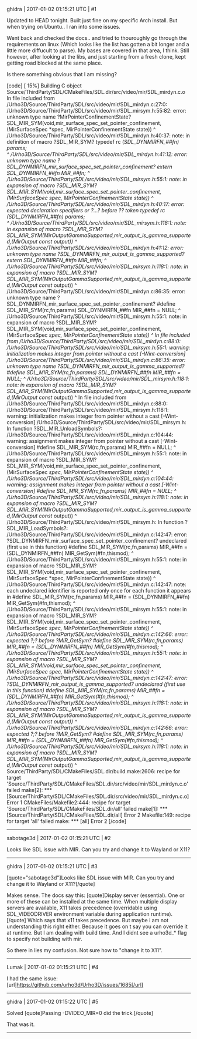 ghidra | 2017-01-02 01:15:21 UTC | #1

Updated to HEAD tonight.
Built just fine on my specific Arch install.
But when trying on Ubuntu.. I ran into some issues.

Went back and checked the docs.. and tried to thouroughly go through the requirements on linux (Which looks like the list has gotten a bit longer and a little more diffucult to parse).
My bases are covered in that area, I think.
Still however, after looking at the libs, and just starting from a fresh clone, kept getting road blocked at the same place.

Is there something obvious that I am missing?

[code]
[ 15%] Building C object Source/ThirdParty/SDL/CMakeFiles/SDL.dir/src/video/mir/SDL_mirdyn.c.o
In file included from /Urho3D/Source/ThirdParty/SDL/src/video/mir/SDL_mirdyn.c:27:0:
/Urho3D/Source/ThirdParty/SDL/src/video/mir/SDL_mirsym.h:55:82: error: unknown type name ?MirPointerConfinementState?
 SDL_MIR_SYM(void,mir_surface_spec_set_pointer_confinement,(MirSurfaceSpec *spec, MirPointerConfinementState state))
                                                                                  ^
/Urho3D/Source/ThirdParty/SDL/src/video/mir/SDL_mirdyn.h:40:37: note: in definition of macro ?SDL_MIR_SYM?
     typedef rc (*SDL_DYNMIRFN_##fn) params; \
                                     ^
/Urho3D/Source/ThirdParty/SDL/src/video/mir/SDL_mirdyn.h:41:12: error: unknown type name ?SDL_DYNMIRFN_mir_surface_spec_set_pointer_confinement?
     extern SDL_DYNMIRFN_##fn MIR_##fn;
            ^
/Urho3D/Source/ThirdParty/SDL/src/video/mir/SDL_mirsym.h:55:1: note: in expansion of macro ?SDL_MIR_SYM?
 SDL_MIR_SYM(void,mir_surface_spec_set_pointer_confinement,(MirSurfaceSpec *spec, MirPointerConfinementState state))
 ^
/Urho3D/Source/ThirdParty/SDL/src/video/mir/SDL_mirdyn.h:40:17: error: expected declaration specifiers or ?...? before ?*? token
     typedef rc (*SDL_DYNMIRFN_##fn) params; \
                 ^
/Urho3D/Source/ThirdParty/SDL/src/video/mir/SDL_mirsym.h:118:1: note: in expansion of macro ?SDL_MIR_SYM?
 SDL_MIR_SYM(MirOutputGammaSupported,mir_output_is_gamma_supported,(MirOutput const* output))
 ^
/Urho3D/Source/ThirdParty/SDL/src/video/mir/SDL_mirdyn.h:41:12: error: unknown type name ?SDL_DYNMIRFN_mir_output_is_gamma_supported?
     extern SDL_DYNMIRFN_##fn MIR_##fn;
            ^
/Urho3D/Source/ThirdParty/SDL/src/video/mir/SDL_mirsym.h:118:1: note: in expansion of macro ?SDL_MIR_SYM?
 SDL_MIR_SYM(MirOutputGammaSupported,mir_output_is_gamma_supported,(MirOutput const* output))
 ^
/Urho3D/Source/ThirdParty/SDL/src/video/mir/SDL_mirdyn.c:86:35: error: unknown type name ?SDL_DYNMIRFN_mir_surface_spec_set_pointer_confinement?
 #define SDL_MIR_SYM(rc,fn,params) SDL_DYNMIRFN_##fn MIR_##fn = NULL;
                                   ^
/Urho3D/Source/ThirdParty/SDL/src/video/mir/SDL_mirsym.h:55:1: note: in expansion of macro ?SDL_MIR_SYM?
 SDL_MIR_SYM(void,mir_surface_spec_set_pointer_confinement,(MirSurfaceSpec *spec, MirPointerConfinementState state))
 ^
In file included from /Urho3D/Source/ThirdParty/SDL/src/video/mir/SDL_mirdyn.c:88:0:
/Urho3D/Source/ThirdParty/SDL/src/video/mir/SDL_mirsym.h:55:1: warning: initialization makes integer from pointer without a cast [-Wint-conversion]
/Urho3D/Source/ThirdParty/SDL/src/video/mir/SDL_mirdyn.c:86:35: error: unknown type name ?SDL_DYNMIRFN_mir_output_is_gamma_supported?
 #define SDL_MIR_SYM(rc,fn,params) SDL_DYNMIRFN_##fn MIR_##fn = NULL;
                                   ^
/Urho3D/Source/ThirdParty/SDL/src/video/mir/SDL_mirsym.h:118:1: note: in expansion of macro ?SDL_MIR_SYM?
 SDL_MIR_SYM(MirOutputGammaSupported,mir_output_is_gamma_supported,(MirOutput const* output))
 ^
In file included from /Urho3D/Source/ThirdParty/SDL/src/video/mir/SDL_mirdyn.c:88:0:
/Urho3D/Source/ThirdParty/SDL/src/video/mir/SDL_mirsym.h:118:1: warning: initialization makes integer from pointer without a cast [-Wint-conversion]
/Urho3D/Source/ThirdParty/SDL/src/video/mir/SDL_mirsym.h: In function ?SDL_MIR_UnloadSymbols?:
/Urho3D/Source/ThirdParty/SDL/src/video/mir/SDL_mirdyn.c:104:44: warning: assignment makes integer from pointer without a cast [-Wint-conversion]
 #define SDL_MIR_SYM(rc,fn,params) MIR_##fn = NULL;
                                            ^
/Urho3D/Source/ThirdParty/SDL/src/video/mir/SDL_mirsym.h:55:1: note: in expansion of macro ?SDL_MIR_SYM?
 SDL_MIR_SYM(void,mir_surface_spec_set_pointer_confinement,(MirSurfaceSpec *spec, MirPointerConfinementState state))
 ^
/Urho3D/Source/ThirdParty/SDL/src/video/mir/SDL_mirdyn.c:104:44: warning: assignment makes integer from pointer without a cast [-Wint-conversion]
 #define SDL_MIR_SYM(rc,fn,params) MIR_##fn = NULL;
                                            ^
/Urho3D/Source/ThirdParty/SDL/src/video/mir/SDL_mirsym.h:118:1: note: in expansion of macro ?SDL_MIR_SYM?
 SDL_MIR_SYM(MirOutputGammaSupported,mir_output_is_gamma_supported,(MirOutput const* output))
 ^
/Urho3D/Source/ThirdParty/SDL/src/video/mir/SDL_mirsym.h: In function ?SDL_MIR_LoadSymbols?:
/Urho3D/Source/ThirdParty/SDL/src/video/mir/SDL_mirdyn.c:142:47: error: ?SDL_DYNMIRFN_mir_surface_spec_set_pointer_confinement? undeclared (first use in this function)
 #define SDL_MIR_SYM(rc,fn,params) MIR_##fn = (SDL_DYNMIRFN_##fn) MIR_GetSym(#fn,thismod);
                                               ^
/Urho3D/Source/ThirdParty/SDL/src/video/mir/SDL_mirsym.h:55:1: note: in expansion of macro ?SDL_MIR_SYM?
 SDL_MIR_SYM(void,mir_surface_spec_set_pointer_confinement,(MirSurfaceSpec *spec, MirPointerConfinementState state))
 ^
/Urho3D/Source/ThirdParty/SDL/src/video/mir/SDL_mirdyn.c:142:47: note: each undeclared identifier is reported only once for each function it appears in
 #define SDL_MIR_SYM(rc,fn,params) MIR_##fn = (SDL_DYNMIRFN_##fn) MIR_GetSym(#fn,thismod);
                                               ^
/Urho3D/Source/ThirdParty/SDL/src/video/mir/SDL_mirsym.h:55:1: note: in expansion of macro ?SDL_MIR_SYM?
 SDL_MIR_SYM(void,mir_surface_spec_set_pointer_confinement,(MirSurfaceSpec *spec, MirPointerConfinementState state))
 ^
/Urho3D/Source/ThirdParty/SDL/src/video/mir/SDL_mirdyn.c:142:66: error: expected ?;? before ?MIR_GetSym?
 #define SDL_MIR_SYM(rc,fn,params) MIR_##fn = (SDL_DYNMIRFN_##fn) MIR_GetSym(#fn,thismod);
                                                                  ^
/Urho3D/Source/ThirdParty/SDL/src/video/mir/SDL_mirsym.h:55:1: note: in expansion of macro ?SDL_MIR_SYM?
 SDL_MIR_SYM(void,mir_surface_spec_set_pointer_confinement,(MirSurfaceSpec *spec, MirPointerConfinementState state))
 ^
/Urho3D/Source/ThirdParty/SDL/src/video/mir/SDL_mirdyn.c:142:47: error: ?SDL_DYNMIRFN_mir_output_is_gamma_supported? undeclared (first use in this function)
 #define SDL_MIR_SYM(rc,fn,params) MIR_##fn = (SDL_DYNMIRFN_##fn) MIR_GetSym(#fn,thismod);
                                               ^
/Urho3D/Source/ThirdParty/SDL/src/video/mir/SDL_mirsym.h:118:1: note: in expansion of macro ?SDL_MIR_SYM?
 SDL_MIR_SYM(MirOutputGammaSupported,mir_output_is_gamma_supported,(MirOutput const* output))
 ^
/Urho3D/Source/ThirdParty/SDL/src/video/mir/SDL_mirdyn.c:142:66: error: expected ?;? before ?MIR_GetSym?
 #define SDL_MIR_SYM(rc,fn,params) MIR_##fn = (SDL_DYNMIRFN_##fn) MIR_GetSym(#fn,thismod);
                                                                  ^
/Urho3D/Source/ThirdParty/SDL/src/video/mir/SDL_mirsym.h:118:1: note: in expansion of macro ?SDL_MIR_SYM?
 SDL_MIR_SYM(MirOutputGammaSupported,mir_output_is_gamma_supported,(MirOutput const* output))
 ^
Source/ThirdParty/SDL/CMakeFiles/SDL.dir/build.make:2606: recipe for target 'Source/ThirdParty/SDL/CMakeFiles/SDL.dir/src/video/mir/SDL_mirdyn.c.o' failed
make[2]: *** [Source/ThirdParty/SDL/CMakeFiles/SDL.dir/src/video/mir/SDL_mirdyn.c.o] Error 1
CMakeFiles/Makefile2:444: recipe for target 'Source/ThirdParty/SDL/CMakeFiles/SDL.dir/all' failed
make[1]: *** [Source/ThirdParty/SDL/CMakeFiles/SDL.dir/all] Error 2
Makefile:149: recipe for target 'all' failed
make: *** [all] Error 2
[/code]

-------------------------

sabotage3d | 2017-01-02 01:15:21 UTC | #2

Looks like SDL issue with MIR. Can you try and change it to Wayland or X11?

-------------------------

ghidra | 2017-01-02 01:15:21 UTC | #3

[quote="sabotage3d"]Looks like SDL issue with MIR. Can you try and change it to Wayland or X11?[/quote]

Makes sense.
The docs say this:
[quote]Display server (essential). One or more of these can be installed at the same time. When multiple display servers are available, X11 takes precedence (overridable using SDL_VIDEODRIVER environment variable during application runtime).[/quote]
Which says that x11 takes precedence. But maybe i am not understanding this right either. Because it goes on t say you can override it at runtime.
But I am dealing with build time. And I didnt see a urho3d_* flag to specify not building with mir.

So there in lies my confusion. Not sure how to "change it to X11".

-------------------------

Lumak | 2017-01-02 01:15:21 UTC | #4

I had the same issue: [url]https://github.com/urho3d/Urho3D/issues/1685[/url]

-------------------------

ghidra | 2017-01-02 01:15:22 UTC | #5

Solved 
[quote]Passing -DVIDEO_MIR=0 did the trick.[/quote]

That was it.

-------------------------


